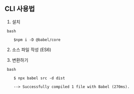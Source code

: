 ## CLI 사용법

1. 설치  

```
 bash

    $npm i -D @babel/core
```
2. 소스 파일 작성 (ES6)

3. 변환하기
```
 bash

    $ npx babel src -d dist

    --> Successfully compiled 1 file with Babel (270ms).
```